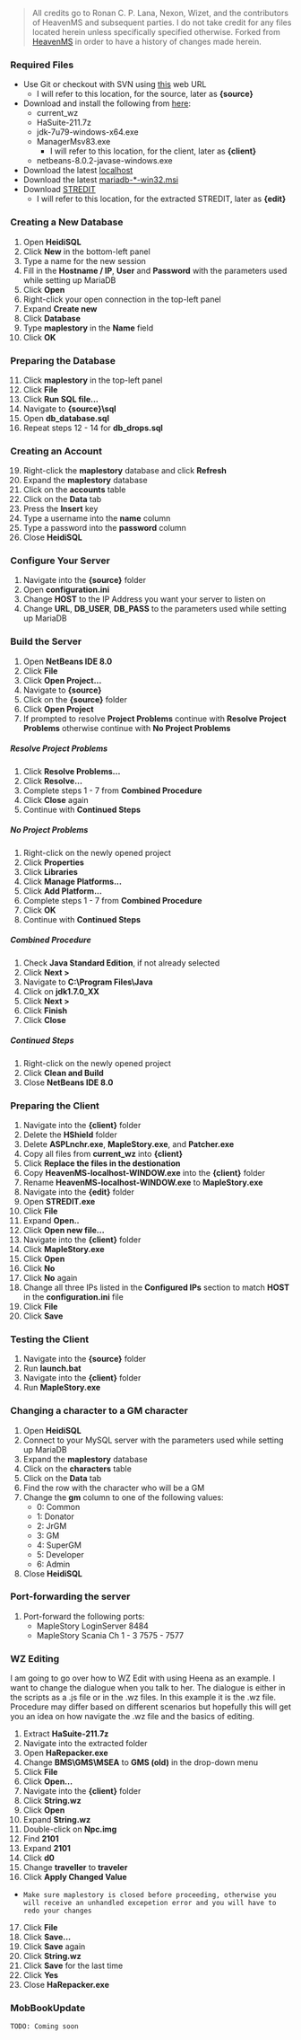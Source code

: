 > All credits go to Ronan C. P. Lana, Nexon, Wizet, and the contributors of HeavenMS and subsequent parties.
> I do not take credit for any files located herein unless specifically specified otherwise.
> Forked from [HeavenMS](https://github.com/ronancpl/HeavenMS) in order to have a history of changes made herein.

### Required Files
 * Use Git or checkout with SVN using [this](https://github.com/ryantpayton/MapleStory.git) web URL
   * I will refer to this location, for the source, later as **{source}**
 * Download and install the following from [here](https://drive.google.com/drive/folders/0BzDsHSr-0V4MYVJ0TWIxd05hYUk):
   * current_wz
   * HaSuite-211.7z
   * jdk-7u79-windows-x64.exe
   * ManagerMsv83.exe
     * I will refer to this location, for the client, later as **{client}**
   * netbeans-8.0.2-javase-windows.exe
 * Download the latest [localhost](https://hostr.co/tsYsQzzV6xT0)
 * Download the latest [mariadb-*-win32.msi](https://downloads.mariadb.org/mariadb/)
 * Download [STREDIT](http://www.craftnet.nl/Downloads/)
   * I will refer to this location, for the extracted STREDIT, later as **{edit}**

### Creating a New Database
 1. Open **HeidiSQL**
 2. Click **New** in the bottom-left panel
 3. Type a name for the new session
 4. Fill in the **Hostname / IP**, **User** and **Password** with the parameters used while setting up MariaDB
 5. Click **Open**
 6. Right-click your open connection in the top-left panel
 7. Expand **Create new**
 8. Click **Database**
 9. Type **maplestory** in the **Name** field
 10. Click **OK**

### Preparing the Database
 11. Click **maplestory** in the top-left panel
 12. Click **File**
 13. Click **Run SQL file...**
 14. Navigate to **{source}\sql**
 15. Open **db_database.sql**
 16. Repeat steps 12 - 14 for **db_drops.sql**

### Creating an Account
 19. Right-click the **maplestory** database and click **Refresh**
 20. Expand the **maplestory** database
 21. Click on the **accounts** table
 22. Click on the **Data** tab
 23. Press the **Insert** key
 24. Type a username into the **name** column
 25. Type a password into the **password** column
 26. Close **HeidiSQL**

### Configure Your Server
 1. Navigate into the **{source}** folder
 2. Open **configuration.ini**
 3. Change **HOST** to the IP Address you want your server to listen on
 4. Change **URL**, **DB_USER**, **DB_PASS** to the parameters used while setting up MariaDB

### Build the Server
 1. Open **NetBeans IDE 8.0**
 2. Click **File**
 3. Click **Open Project...**
 4. Navigate to **{source}**
 5. Click on the **{source}** folder
 6. Click **Open Project**
 7. If prompted to resolve **Project Problems** continue with **Resolve Project Problems** otherwise continue with **No Project Problems**

##### Resolve Project Problems
 1. Click **Resolve Problems...**
 2. Click **Resolve...**
 3. Complete steps 1 - 7 from **Combined Procedure**
 4. Click **Close** again
 5. Continue with **Continued Steps**

##### No Project Problems
 1. Right-click on the newly opened project
 2. Click **Properties**
 3. Click **Libraries**
 4. Click **Manage Platforms...**
 5. Click **Add Platform...**
 6. Complete steps 1 - 7 from **Combined Procedure**
 7. Click **OK**
 8. Continue with **Continued Steps**

##### Combined Procedure
 1. Check **Java Standard Edition**, if not already selected
 2. Click **Next >**
 3. Navigate to **C:\Program Files\Java**
 4. Click on **jdk1.7.0_XX**
 5. Click **Next >**
 6. Click **Finish**
 7. Click **Close**

##### Continued Steps
 1. Right-click on the newly opened project
 2. Click **Clean and Build**
 3. Close **NetBeans IDE 8.0**

### Preparing the Client
 1. Navigate into the **{client}** folder
 2. Delete the **HShield** folder
 3. Delete **ASPLnchr.exe**, **MapleStory.exe**, and **Patcher.exe**
 4. Copy all files from **current_wz** into **{client}**
 5. Click **Replace the files in the destionation**
 6. Copy **HeavenMS-localhost-WINDOW.exe** into the **{client}** folder
 7. Rename **HeavenMS-localhost-WINDOW.exe** to **MapleStory.exe**
 8. Navigate into the **{edit}** folder
 8. Open **STREDIT.exe**
 9. Click **File**
 10. Expand **Open..**
 11. Click **Open new file...**
 12. Navigate into the **{client}** folder
 13. Click **MapleStory.exe**
 14. Click **Open**
 15. Click **No**
 16. Click **No** again
 17. Change all three IPs listed in the **Configured IPs** section to match **HOST** in the **configuration.ini** file
 18. Click **File**
 19. Click **Save**

### Testing the Client
 1. Navigate into the **{source}** folder
 2. Run **launch.bat**
 3. Navigate into the **{client}** folder
 4. Run **MapleStory.exe**

### Changing a character to a GM character
 1. Open **HeidiSQL**
 2. Connect to your MySQL server with the parameters used while setting up MariaDB
 3. Expand the **maplestory** database
 4. Click on the **characters** table
 5. Click on the **Data** tab
 6. Find the row with the character who will be a GM
 7. Change the **gm** column to one of the following values:
    * 0: Common
    * 1: Donator
    * 2: JrGM
    * 3: GM
    * 4: SuperGM
    * 5: Developer
    * 6: Admin
 8. Close **HeidiSQL**

### Port-forwarding the server
 1. Port-forward the following ports:
    * MapleStory LoginServer 8484
    * MapleStory Scania Ch 1 - 3 7575 - 7577

### WZ Editing
I am going to go over how to WZ Edit with using Heena as an example. I want to change the dialogue when you talk to her. The dialogue is either in the scripts as a .js file or in the .wz files. In this example it is the .wz file. Procedure may differ based on different scenarios but hopefully this will get you an idea on how navigate the .wz file and the basics of editing.
 1. Extract **HaSuite-211.7z**
 2. Navigate into the extracted folder
 3. Open **HaRepacker.exe**
 4. Change **BMS\GMS\MSEA** to **GMS (old)** in the drop-down menu
 5. Click **File**
 6. Click **Open...**
 7. Navigate into the **{client}** folder
 8. Click **String.wz**
 9. Click **Open**
 10. Expand **String.wz**
 11. Double-click on **Npc.img**
 12. Find **2101**
 13. Expand **2101**
 14. Click **d0**
 15. Change **traveller** to **traveler**
 16. Click **Apply Changed Value**
 * ```Make sure maplestory is closed before proceeding, otherwise you will receive an unhandled excepetion error and you will have to redo your changes```
 17. Click **File**
 18. Click **Save...**
 19. Click **Save** again
 20. Click **String.wz**
 21. Click **Save** for the last time
 22. Click **Yes**
 23. Close **HaRepacker.exe**

### MobBookUpdate
```TODO: Coming soon```